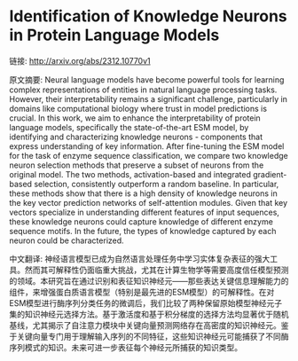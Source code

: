 # Identification of Knowledge Neurons in Protein Language Models

链接: http://arxiv.org/abs/2312.10770v1

原文摘要:
Neural language models have become powerful tools for learning complex
representations of entities in natural language processing tasks. However,
their interpretability remains a significant challenge, particularly in domains
like computational biology where trust in model predictions is crucial. In this
work, we aim to enhance the interpretability of protein language models,
specifically the state-of-the-art ESM model, by identifying and characterizing
knowledge neurons - components that express understanding of key information.
After fine-tuning the ESM model for the task of enzyme sequence classification,
we compare two knowledge neuron selection methods that preserve a subset of
neurons from the original model. The two methods, activation-based and
integrated gradient-based selection, consistently outperform a random baseline.
In particular, these methods show that there is a high density of knowledge
neurons in the key vector prediction networks of self-attention modules. Given
that key vectors specialize in understanding different features of input
sequences, these knowledge neurons could capture knowledge of different enzyme
sequence motifs. In the future, the types of knowledge captured by each neuron
could be characterized.

中文翻译:
神经语言模型已成为自然语言处理任务中学习实体复杂表征的强大工具。然而其可解释性仍面临重大挑战，尤其在计算生物学等需要高度信任模型预测的领域。本研究旨在通过识别和表征知识神经元——那些表达关键信息理解能力的组件，来增强蛋白质语言模型（特别是最先进的ESM模型）的可解释性。在对ESM模型进行酶序列分类任务的微调后，我们比较了两种保留原始模型神经元子集的知识神经元选择方法。基于激活度和基于积分梯度的选择方法均显著优于随机基线，尤其揭示了自注意力模块中关键向量预测网络存在高密度的知识神经元。鉴于关键向量专门用于理解输入序列的不同特征，这些知识神经元可能捕获了不同酶序列模式的知识。未来可进一步表征每个神经元所捕获的知识类型。
